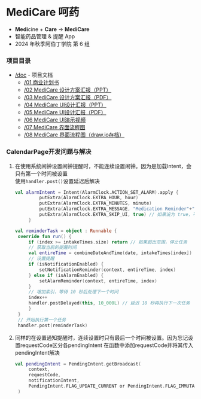 # MediCare 呵药  
- **Medi**cine + **Care** → **MediCare**  
- 智能药品管理 & 提醒 App  
- 2024 年秋季阿伯丁学院 第 6 组  
### 项目目录  
- [/doc](/doc/) - 项目文档  
    - [/01 商业计划书](/doc/01%20商业计划书.md)  
    - [/02 MediCare 设计方案汇报（PPT）](/doc/02%20MediCare%20设计方案汇报.pptx)  
    - [/03 MediCare 设计方案汇报（PDF）](/doc/03%20MediCare%20设计方案汇报%20PDF版.pdf)  
    - [/04 MediCare UI设计汇报（PPT）](/doc/04%20MediCare%20UI设计汇报.pptx)  
    - [/05 MediCare UI设计汇报（PDF）](/doc/05%20MediCare%20UI设计汇报%20PDF版.pdf)  
    - [/06 MediCare UI演示视频](/doc/06%20MediCare%20UI演示.mp4)  
    - [/07 MediCare 界面流程图](/doc/07%20MediCare%20界面流程图.png)  
    - [/08 MediCare 界面流程图（draw.io存档）](/doc/08%20MediCare%20界面流程图（drawio存档）.xml)

### CalendarPage开发问题与解决

1. 在使用系统闹钟设置闹钟提醒时，不能连续设置闹钟。因为是加载Intent，会只有第一个时间被设置  
   使用`handler.post()`设置延迟后解决
   ```kotlin
   val alarmIntent = Intent(AlarmClock.ACTION_SET_ALARM).apply {
            putExtra(AlarmClock.EXTRA_HOUR, hour)
            putExtra(AlarmClock.EXTRA_MINUTES, minute)
            putExtra(AlarmClock.EXTRA_MESSAGE, "Medication Reminder"+"$requestCode") // 闹钟标签
            putExtra(AlarmClock.EXTRA_SKIP_UI, true) // 如果设为 true，不显示系统闹钟 UI
        }
   ```
   ```kotlin
   val reminderTask = object : Runnable {
    override fun run() {
        if (index >= intakeTimes.size) return // 如果超出范围，停止任务
        // 获取当前的提醒时间
        val entireTime = combineDateAndTime(date, intakeTimes[index])
        // 设置提醒
        if (isNotificationEnabled) {
            setNotificationReminder(context, entireTime, index)
        } else if (isAlarmEnabled) {
            setAlarmReminder(context, entireTime, index)
        }
        // 增加索引，等待 10 秒后处理下一个时间
        index++
        handler.postDelayed(this, 10_000L) // 延迟 10 秒再执行下一次任务
        }    
    }
    // 开始执行第一个任务
    handler.post(reminderTask)
   ```
2. 同样的在设置通知提醒时，连续设置时只有最后一个时间被设置。因为忘记设置requestCode区分各pendingIntent
   在函数中添加requestCode并将其传入pendingIntent解决
   ```kotlin
   val pendingIntent = PendingIntent.getBroadcast(
        context,
        requestCode,
        notificationIntent,
        PendingIntent.FLAG_UPDATE_CURRENT or PendingIntent.FLAG_IMMUTABLE
    )
   ```
